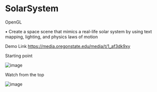 # SolarSystem
OpenGL

• Create a space scene that mimics a real-life solar system by using text mapping, lighting, and physics laws of motion

Demo Link
https://media.oregonstate.edu/media/t/1_af3dk9xy

Starting point

![image](https://user-images.githubusercontent.com/19983860/178849052-b757deb9-061c-4932-b470-1c4c1e261cd6.png)

Watch from the top

![image](https://user-images.githubusercontent.com/19983860/178849060-7219641f-5b0b-4fed-8959-dab15d1d6849.png)

